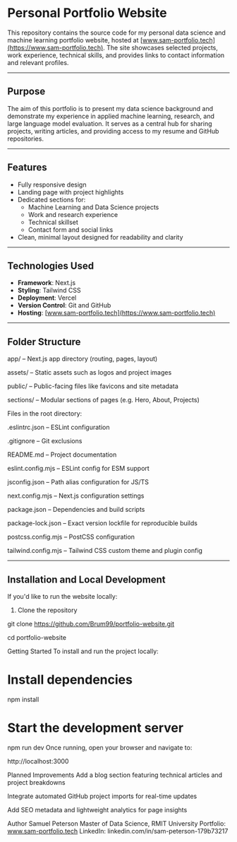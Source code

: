 # Personal Portfolio Website

This repository contains the source code for my personal data science and machine learning portfolio website, hosted at [www.sam-portfolio.tech](https://www.sam-portfolio.tech). The site showcases selected projects, work experience, technical skills, and provides links to contact information and relevant profiles.

---

## Purpose

The aim of this portfolio is to present my data science background and demonstrate my experience in applied machine learning, research, and large language model evaluation. It serves as a central hub for sharing projects, writing articles, and providing access to my resume and GitHub repositories.

---

## Features

- Fully responsive design
- Landing page with project highlights
- Dedicated sections for:
  - Machine Learning and Data Science projects
  - Work and research experience
  - Technical skillset
  - Contact form and social links
- Clean, minimal layout designed for readability and clarity

---

## Technologies Used

- **Framework**: Next.js
- **Styling**: Tailwind CSS
- **Deployment**: Vercel
- **Version Control**: Git and GitHub
- **Hosting**: [www.sam-portfolio.tech](https://www.sam-portfolio.tech)

---

## Folder Structure

app/ – Next.js app directory (routing, pages, layout)

assets/ – Static assets such as logos and project images

public/ – Public-facing files like favicons and site metadata

sections/ – Modular sections of pages (e.g. Hero, About, Projects)

Files in the root directory:

.eslintrc.json – ESLint configuration

.gitignore – Git exclusions

README.md – Project documentation

eslint.config.mjs – ESLint config for ESM support

jsconfig.json – Path alias configuration for JS/TS

next.config.mjs – Next.js configuration settings

package.json – Dependencies and build scripts

package-lock.json – Exact version lockfile for reproducible builds

postcss.config.mjs – PostCSS configuration

tailwind.config.mjs – Tailwind CSS custom theme and plugin config



---

## Installation and Local Development

If you'd like to run the website locally:

1. Clone the repository  

git clone https://github.com/Brum99/portfolio-website.git

cd portfolio-website

Getting Started
To install and run the project locally:


# Install dependencies
npm install

# Start the development server
npm run dev
Once running, open your browser and navigate to:



http://localhost:3000

Planned Improvements
Add a blog section featuring technical articles and project breakdowns

Integrate automated GitHub project imports for real-time updates

Add SEO metadata and lightweight analytics for page insights

Author
Samuel Peterson
Master of Data Science, RMIT University
Portfolio: www.sam-portfolio.tech
LinkedIn: linkedin.com/in/sam-peterson-179b73217


